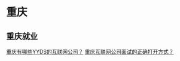 # 重庆

## 重庆就业
[重庆有哪些YYDS的互联网公司？](https://www.bilibili.com/video/BV1uT4y1i7J8)
[重庆互联网公司面试的正确打开方式？](https://www.bilibili.com/video/BV1Lq4y1Y7TK)
